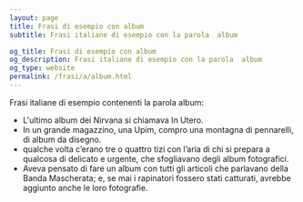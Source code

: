 ```yaml
---
layout: page
title: Frasi di esempio con album 
subtitle: Frasi italiane di esempio con la parola  album

og_title: Frasi di esempio con album 
og_description: Frasi italiane di esempio con la parola  album
og_type: website
permalink: /frasi/a/album.html
---
```


Frasi italiane di esempio contenenti la parola album:


- L'ultimo album dei Nirvana si chiamava In Utero.
- In un grande magazzino, una Upim, compro una montagna di pennarelli, di album da disegno.
- qualche volta c’erano tre o quattro tizi con l’aria di chi si prepara a qualcosa di delicato e urgente, che sfogliavano degli album fotografici.
- Aveva pensato di fare un album con tutti gli articoli che parlavano della Banda Mascherata; e, se mai i rapinatori fossero stati catturati, avrebbe aggiunto anche le loro fotografie.

